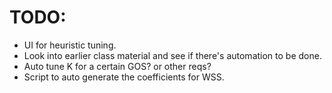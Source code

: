 # TODO:
- UI for heuristic tuning.
- Look into earlier class material and see if there's automation to be done.
- Auto tune K for a certain GOS? or other reqs?
- Script to auto generate the coefficients for WSS.
